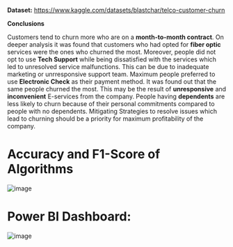**Dataset:**
https://www.kaggle.com/datasets/blastchar/telco-customer-churn

**Conclusions**

Customers tend to churn more who are on a **month-to-month contract**. On deeper analysis it was found that customers who had opted for **fiber optic** services were the ones who churned the most. Moreover, people did not opt to use **Tech Support** while being dissatisfied with the services which led to unresolved service malfunctions. This can be due to inadequate marketing or unrresponsive support team. Maximum people preferred to use **Electronic Check** as their payment method. It was found out that the same people churned the most. This may be the result of **unresponsive** and **inconvenient** E-services from the company. People having **dependents** are less likely to churn because of their personal commitments compared to people with no dependents. Mitigating Strategies to resolve issues which lead to churning should be a priority for maximum profitability of the company.



# Accuracy and F1-Score of Algorithms
![image](https://github.com/saishh8/Telco-Customer-Churn-Analysis/assets/60099055/c43d2240-8d44-42e9-9acf-6df6237fe93e)




# Power BI Dashboard:
![image](https://github.com/saishh8/Telco-Customer-Churn-Analysis/assets/60099055/f7cda2e7-9f04-4fee-b51f-88f67d3d67ce)

